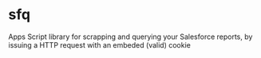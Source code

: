 # sfq
Apps Script library for scrapping and querying your Salesforce reports, by issuing a HTTP request with an embeded (valid) cookie
